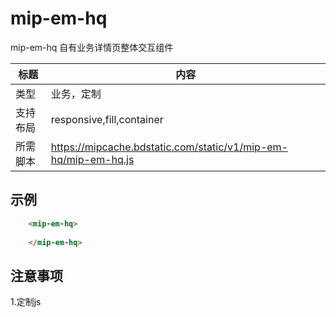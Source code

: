 # mip-em-hq

mip-em-hq  自有业务详情页整体交互组件

标题|内容
----|----
类型|业务，定制
支持布局|responsive,fill,container
所需脚本|https://mipcache.bdstatic.com/static/v1/mip-em-hq/mip-em-hq.js

## 示例

```html
    <mip-em-hq>
            
    </mip-em-hq>
```
## 注意事项

1.定制js 
